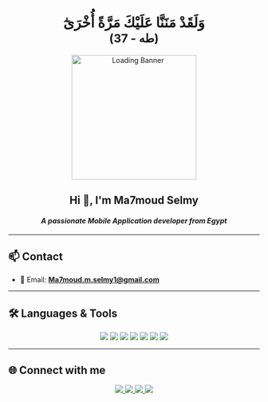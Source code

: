 <!-- Animate.css CDN -->
<link rel="stylesheet" href="https://cdnjs.cloudflare.com/ajax/libs/animate.css/4.1.1/animate.min.css"/>

<h1 align="center" dir="rtl" class="animate__animated animate__fadeInDown">
  وَلَقَدْ مَنَنَّا عَلَيْكَ مَرَّةً أُخْرَىٰٓ  
  <br/>
  <small>(طه - 37)</small>
</h1>

<p align="center" class="animate__animated animate__zoomIn">
  <img src="https://github.com/Ma7moudSelmy/Ma7moudSelmy/assets/139727434/0e7d27d1-b1fb-4e34-9d80-06a2cf5ba711" alt="Loading Banner" width="250"/>
</p>

<h2 align="center" class="animate__animated animate__fadeIn">Hi 👋, I'm Ma7moud Selmy</h2>
<h4 align="center" class="animate__animated animate__fadeIn animate__delay-1s"><i>A passionate Mobile Application developer from Egypt</i></h4>

---

## 📫 Contact

- 💬 Email: **Ma7moud.m.selmy1@gmail.com**

---

## 🛠 Languages & Tools

<p align="center" class="animate__animated animate__fadeInUp animate__delay-1s">
  <img src="https://img.shields.io/badge/Dart-0175C2?style=for-the-badge&logo=dart&logoColor=white"/>
  <img src="https://img.shields.io/badge/Flutter-02569B?style=for-the-badge&logo=flutter&logoColor=white"/>
  <img src="https://img.shields.io/badge/Python-3776AB?style=for-the-badge&logo=python&logoColor=white"/>
  <img src="https://img.shields.io/badge/Linux-FCC624?style=for-the-badge&logo=linux&logoColor=black"/>
  <img src="https://img.shields.io/badge/Android-3DDC84?style=for-the-badge&logo=android&logoColor=white"/>
  <img src="https://img.shields.io/badge/C++-00599C?style=for-the-badge&logo=c%2B%2B&logoColor=white"/>
  <img src="https://img.shields.io/badge/C-00599C?style=for-the-badge&logo=c&logoColor=white"/>
</p>

---

## 🌐 Connect with me

<p align="center" class="animate__animated animate__fadeInUp animate__delay-2s">
  <a href="https://github.com/Ma7moudSelmy" target="_blank">
    <img src="https://img.shields.io/badge/GitHub-181717?style=for-the-badge&logo=github&logoColor=white"/>
  </a>
  <a href="https://www.youtube.com/@Ma7moudSelmy" target="_blank">
    <img src="https://img.shields.io/badge/YouTube-FF0000?style=for-the-badge&logo=youtube&logoColor=white"/>
  </a>
  <a href="https://www.linkedin.com/in/mahmoud-selmy-862162335/" target="_blank">
    <img src="https://img.shields.io/badge/LinkedIn-0077B5?style=for-the-badge&logo=linkedin&logoColor=white"/>
  </a>
  <a href="https://codeforces.com/profile/Ma7moudSelmy1" target="_blank">
    <img src="https://img.shields.io/badge/Codeforces-1F8ACB?style=for-the-badge&logoColor=white"/>
  </a>
</p>
